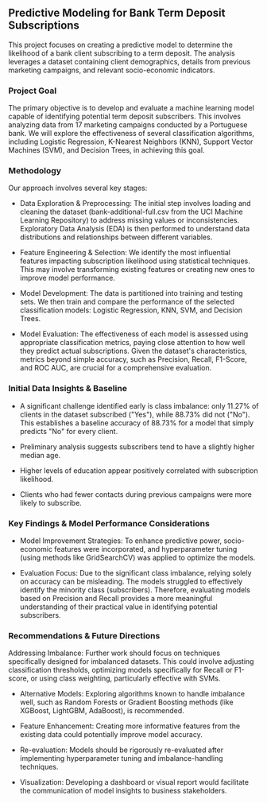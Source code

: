 ## Predictive Modeling for Bank Term Deposit Subscriptions
This project focuses on creating a predictive model to determine the likelihood of a bank client subscribing to a term deposit. The analysis leverages a dataset containing client demographics, details from previous marketing campaigns, and relevant socio-economic indicators.

### Project Goal
The primary objective is to develop and evaluate a machine learning model capable of identifying potential term deposit subscribers. This involves analyzing data from 17 marketing campaigns conducted by a Portuguese bank. We will explore the effectiveness of several classification algorithms, including Logistic Regression, K-Nearest Neighbors (KNN), Support Vector Machines (SVM), and Decision Trees, in achieving this goal.

### Methodology
Our approach involves several key stages:

* Data Exploration & Preprocessing: The initial step involves loading and cleaning the dataset (bank-additional-full.csv from the UCI Machine Learning Repository) to address missing values or inconsistencies. Exploratory Data Analysis (EDA) is then performed to understand data distributions and relationships between different variables.

* Feature Engineering & Selection: We identify the most influential features impacting subscription likelihood using statistical techniques. This may involve transforming existing features or creating new ones to improve model performance.

* Model Development: The data is partitioned into training and testing sets. We then train and compare the performance of the selected classification models: Logistic Regression, KNN, SVM, and Decision Trees.

* Model Evaluation: The effectiveness of each model is assessed using appropriate classification metrics, paying close attention to how well they predict actual subscriptions. Given the dataset's characteristics, metrics beyond simple accuracy, such as Precision, Recall, F1-Score, and ROC AUC, are crucial for a comprehensive evaluation.

###  Initial Data Insights & Baseline
* A significant challenge identified early is class imbalance: only 11.27% of clients in the dataset subscribed ("Yes"), while 88.73% did not ("No"). This establishes a baseline accuracy of 88.73% for a model that simply predicts "No" for every client.

* Preliminary analysis suggests subscribers tend to have a slightly higher median age.

* Higher levels of education appear positively correlated with subscription likelihood.

* Clients who had fewer contacts during previous campaigns were more likely to subscribe.

### Key Findings & Model Performance Considerations
* Model Improvement Strategies: To enhance predictive power, socio-economic features were incorporated, and hyperparameter tuning (using methods like GridSearchCV) was applied to optimize the models.

* Evaluation Focus: Due to the significant class imbalance, relying solely on accuracy can be misleading. The models struggled to effectively identify the minority class (subscribers). Therefore, evaluating models based on Precision and Recall provides a more meaningful understanding of their practical value in identifying potential subscribers.

### Recommendations & Future Directions
Addressing Imbalance: Further work should focus on techniques specifically designed for imbalanced datasets. This could involve adjusting classification thresholds, optimizing models specifically for Recall or F1-score, or using class weighting, particularly effective with SVMs.

* Alternative Models: Exploring algorithms known to handle imbalance well, such as Random Forests or Gradient Boosting methods (like XGBoost, LightGBM, AdaBoost), is recommended.

* Feature Enhancement: Creating more informative features from the existing data could potentially improve model accuracy.

* Re-evaluation: Models should be rigorously re-evaluated after implementing hyperparameter tuning and imbalance-handling techniques.

* Visualization: Developing a dashboard or visual report would facilitate the communication of model insights to business stakeholders.